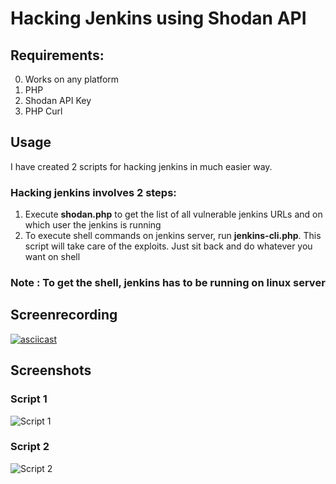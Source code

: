 # Hacking Jenkins using Shodan API      

## Requirements:
0. Works on any platform
1. PHP
2. Shodan API Key
3. PHP Curl

## Usage

I have created 2 scripts for hacking jenkins in much easier way.

### Hacking jenkins involves 2 steps:
1. Execute **shodan.php** to get the list of all vulnerable jenkins URLs and on which user the jenkins is running
2. To execute shell commands on jenkins server, run **jenkins-cli.php**. This script will take care of the exploits. Just sit back and do whatever you want on shell

### Note : To get the shell, jenkins has to be running on linux server

## Screenrecording

[![asciicast](https://asciinema.org/a/170411.png)](https://asciinema.org/a/170411)

## Screenshots

### Script 1

![Script 1](https://image.prntscr.com/image/pa_Z62uWQh_5W-k5BV0enQ.png)

### Script 2

![Script 2](https://image.prntscr.com/image/x7FnAGuGQfSSy7Kgp87W1g.png)

